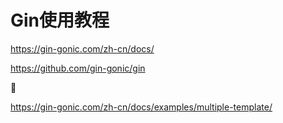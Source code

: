 # Gin使用教程

https://gin-gonic.com/zh-cn/docs/

https://github.com/gin-gonic/gin





🔖

https://gin-gonic.com/zh-cn/docs/examples/multiple-template/

